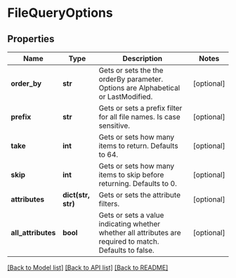 # FileQueryOptions

## Properties
Name | Type | Description | Notes
------------ | ------------- | ------------- | -------------
**order_by** | **str** | Gets or sets the the orderBy parameter. Options are Alphabetical or LastModified. | [optional] 
**prefix** | **str** | Gets or sets a prefix filter for all file names. Is case sensitive. | [optional] 
**take** | **int** | Gets or sets how many items to return. Defaults to 64. | [optional] 
**skip** | **int** | Gets or sets how many items to skip before returning. Defaults to 0. | [optional] 
**attributes** | **dict(str, str)** | Gets or sets the attribute filters. | [optional] 
**all_attributes** | **bool** | Gets or sets a value indicating whether whether all attributes are required to match. Defaults to false. | [optional] 

[[Back to Model list]](../README.md#documentation-for-models) [[Back to API list]](../README.md#documentation-for-api-endpoints) [[Back to README]](../README.md)


